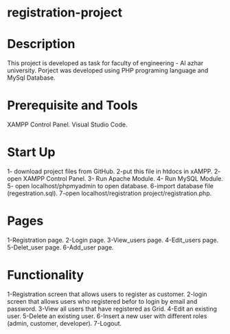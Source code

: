 # registration-project

# **Description**
This project is developed as task for faculty of engineering - Al azhar university.
Porject was developed using PHP programing language and MySql Database.

# **Prerequisite and Tools**
XAMPP Control Panel.
Visual Studio Code.

# **Start Up**
1- download project files from GitHub.
2-put this file in htdocs in xAMPP.
2- open XAMPP Control Panel.
3- Run Apache Module.
4- Run MySQL Module.
5- open localhost/phpmyadmin to open database.
6-import database file (regestration.sql).
7-open localhost/registration project/registration.php. 

# **Pages**
1-Registration page.
2-Login page.
3-View_users page.
4-Edit_users page.
5-Delet_user page.
6-Add_user page.

# **Functionality**
1-Registration screen that allows users to register as customer.
2-login screen that allows users who registered befor to login by email and password.
3-View all users that have registered as Grid.
4-Edit an existing user.
5-Delete an existing user.
6-Insert a new user with different roles (admin, customer, developer).
7-Logout.



